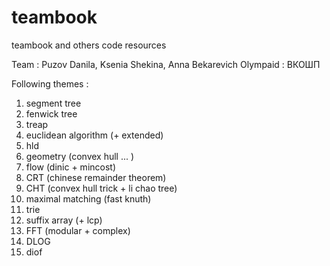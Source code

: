 # teambook
teambook and others code resources

Team : Puzov Danila, Ksenia Shekina, Anna Bekarevich
Olympaid : ВКОШП

Following themes :

1.  segment tree
2.  fenwick tree
3.  treap
4.  euclidean algorithm (+ extended)
5.  hld
6.  geometry (convex hull ... )
7.  flow (dinic + mincost)
8.  CRT (chinese remainder theorem)
9.  CHT (convex hull trick + li chao tree)
10. maximal matching (fast knuth)
11. trie
12. suffix array (+ lcp)
13. FFT (modular + complex)
14. DLOG
15. diof 
